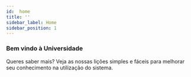 ```yaml
---
id:  home
title: ''
sidebar_label: Home
sidebar_position: 1
---
```


### Bem vindo à Universidade

Queres saber mais? Veja as nossas lições simples e fáceis para melhorar seu conhecimento na utilização do sistema.